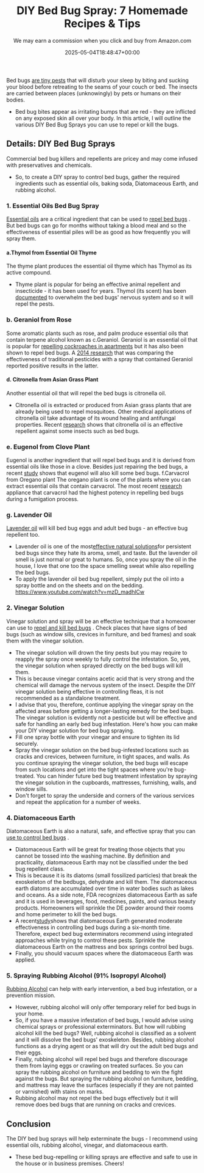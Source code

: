 ﻿---
author: We may earn a commission when you click and buy from Amazon.com
layout: post
title: 'DIY Bed Bug Spray: 7 Homemade Recipes & Tips'
date: '2025-05-04T18:48:47+00:00'
categories:
- Bed Bugs
- Guide
tags: []
slug: /diy-bed-bug-spray/
lastmod: 2025-05-07T12:21:26+03:00
---

Bed bugs
[are tiny pests](https://pestpolicy.com/bed-bug-life-cycle/)
that will disturb your sleep by biting and sucking your blood before retreating to the seams of your couch or bed.
The insects are carried between places (unknowingly) by pets or humans on their bodies.
- Bed bug bites appear as irritating bumps that are red - they are inflicted on any exposed skin all over your body.
In this article, I will outline the various DIY Bed Bug Sprays you can use to repel or kill the bugs.
## Details: DIY Bed Bug Sprays
Commercial bed bug killers and repellents are pricey and may come infused with preservatives and chemicals.
- So, to create a DIY spray to control bed bugs, gather the required ingredients such as essential oils, baking soda, Diatomaceous Earth, and rubbing alcohol.
### 1. Essential Oils Bed Bug Spray
[Essential oils](https://pestpolicy.com/essential-oils-for-bed-bugs/)
are a critical ingredient that can be used to
[repel bed bugs](https://www.purdue.edu/newsroom/releases/2019/Q1/study-identifies-essential-oil-compounds-most-toxic-to-bed-bugs.html)
.
But bed bugs can go for months without taking a blood meal and so the effectiveness of essential piles will be as good as how frequently you will spray them.
#### a.Thymol from Essential Oil Thyme
The thyme plant produces the essential oil thyme which has Thymol as its active compound.
- Thyme plant is popular for being an effective animal repellent and insecticide - it has been used for years.
Thymol (its scent) has been
[documented](https://www.ncbi.nlm.nih.gov/pmc/articles/PMC6408565/)
to overwhelm the bed bugs' nervous system and so it will repel the pests.
### b. Geraniol from Rose
Some aromatic plants such as rose, and palm produce essential oils that contain terpene alcohol known as c.Geraniol.
Geraniol is an essential oil that is popular for
[repelling cockroaches in apartments](https://pestpolicy.com/best-roach-killer-for-apartments/)
but it has also been shown to repel bed bugs.
A
[2014 research](https://www.ncbi.nlm.nih.gov/pmc/articles/PMC4592615/)
that was comparing the effectiveness of traditional pesticides with a spray that contained Geraniol reported positive results in the latter.
#### d. Citronella from Asian Grass Plant
Another essential oil that will repel the bed bugs is citronella oil.
- Citronella oil is extracted or produced from Asian grass plants that are already being used to repel mosquitoes.
Other medical applications of citronella oil take advantage of its wound healing and antifungal properties.
Recent
[research](https://www.ncbi.nlm.nih.gov/pmc/articles/PMC7926421/)
shows that citronella oil is an effective repellent against some insects such as bed bugs.
### e. Eugenol from Clove Plant
Eugenol is another ingredient that will repel bed bugs and it is derived from essential oils like those in a clove.
Besides just repairing the bed bugs, a recent
[study](https://www.ncbi.nlm.nih.gov/pmc/articles/PMC7074276/)
shows that eugenol will also kill some bed bugs.
f.Carvacrol from Oregano plant
The oregano plant is one of the plants where you can extract essential oils that contain carvacrol.
The most recent
[research](https://www.ncbi.nlm.nih.gov/pmc/articles/PMC6408565/)
appliance that carvacrol had the highest potency in repelling bed bugs during a fumigation process.
### g. Lavender Oil
[Lavender oil](https://pestpolicy.com/does-lavender-kill-bed-bugs/)
will kill bed bug eggs and adult bed bugs - an effective bug repellent too.
- Lavender oil is one of the most[effective natural solutions](https://pestpolicy.com/does-lavender-kill-bed-bugs/)for persistent bed bugs since they hate its aroma, smell, and taste.
But the lavender oil smell is just normal or great to humans.
So, once you spray the oil in the house, I love that one too the space smelling sweat while also repelling the bed bugs.
- To apply the lavender oil bed bug repellent, simply put the oil into a spray bottle and on the sheets and on the bedding.
https://www.youtube.com/watch?v=mzD_madhlCw
### 2. Vinegar Solution
Vinegar solution and spray will be an effective technique that a homeowner can use to
[repel and kill bed bugs](https://pestpolicy.com/does-vinegar-kill-bed-bugs/)
.
Check places that have signs of bed bugs (such as window sills, crevices in furniture, and bed frames) and soak them with the vinegar solution.
- The vinegar solution will drown the tiny pests but you may require to reapply the spray once weekly to fully control the infestation.
So, yes, the vinegar solution when sprayed directly on the bed bugs will kill them.
- This is because vinegar contains acetic acid that is very strong and the chemical will damage the nervous system of the insect.
Despite the DIY vinegar solution being effective in controlling fleas, it is not recommended as a standalone treatment.
- I advise that you, therefore, continue applying the vinegar spray on the affected areas before getting a longer-lasting remedy for the bed bugs.
The vinegar solution is evidently not a pesticide but will be effective and safe for handling an early bed bug infestation.
Here's how you can make your DIY vinegar solution for bed bug spraying.
- Fill one spray bottle with your vinegar and ensure to tighten its lid securely.
- Spray the vinegar solution on the bed bug-infested locations such as cracks and crevices, between furniture, in tight spaces, and walls.
As you continue spraying the vinegar solution, the bed bugs will escape from such locations and get into the tight spaces where you're bug-treated.
You can hinder future bed bug treatment infestation by spraying the vinegar solution in the cupboards, mattresses, furnishing, walls, and window sills.
- Don't forget to spray the underside and corners of the various services and repeat the application for a number of weeks.
### 4. Diatomaceous Earth
Diatomaceous Earth is also a natural, safe, and effective spray that you can
[use to control bed bugs](https://pestpolicy.com/does-diatomaceous-earth-kill-bed-bugs/)
.
- Diatomaceous Earth will be great for treating those objects that you cannot be tossed into the washing machine.
By definition and practicality, diatomaceous Earth may not be classified under the bed bug repellent class.
- This is because it is its diatoms (small fossilized particles) that break the exoskeleton of the bedbugs, dehydrate and kill them.
The diatomaceous earth diatoms are accumulated over time in water bodies such as lakes and oceans.
As a side note, FDA recognizes diatomaceous Earth as safe and it is used in beverages, food, medicines, paints, and various beauty products.
Homeowners will sprinkle the DE powder around their rooms and home perimeter to kill the bed bugs.
- A recent[study](http://www.mdpi.com/2075-4450/5/4/942/pdf)shows that diatomaceous Earth generated moderate effectiveness in controlling bed bugs during a six-month time.
Therefore, expect bed bug exterminators recommend using integrated approaches while trying to control these pests.
Sprinkle the diatomaceous Earth on the mattress and box springs control bed bugs.
- Finally, you should vacuum spaces where the diatomaceous Earth was applied.
### 5. Spraying Rubbing Alcohol (91% Isopropyl Alcohol)
[Rubbing Alcohol](https://pestpolicy.com/does-rubbing-alcohol-kill-bed-bugs/)
can help with early intervention, a bed bug infestation, or a prevention mission.
- However, rubbing alcohol will only offer temporary relief for bed bugs in your home.
- So, if you have a massive infestation of bed bugs, I would advise using chemical sprays or professional exterminators.
But how will rubbing alcohol kill the bed bugs? Well, rubbing alcohol is classified as a solvent and it will dissolve the bed bugs' exoskeleton.
Besides, rubbing alcohol functions as a drying agent or as that will dry out the adult bed bugs and their eggs.
- Finally, rubbing alcohol will repel bed bugs and therefore discourage them from laying eggs or crawling on treated surfaces.
So you can spray the rubbing alcohol on furniture and bedding to win the fight against the bugs.
But spraying the rubbing alcohol on furniture, bedding, and mattress may leave the surfaces (especially if they are not painted or varnished) with stains on marks.
- Rubbing alcohol may not repel the bed bugs effectively but it will remove does bed bugs that are running on cracks and crevices.
## Conclusion
The DIY bed bug sprays will help exterminate the bugs - I recommend using essential oils, rubbing alcohol, vinegar, and diatomaceous earth.
- These bed bug-repelling or killing sprays are effective and safe to use in the house or in business premises.
Cheers!